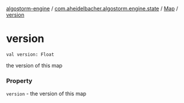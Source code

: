 [algostorm-engine](../../index.md) / [com.aheidelbacher.algostorm.engine.state](../index.md) / [Map](index.md) / [version](.)

# version

`val version: Float`

the version of this map

### Property

`version` - the version of this map